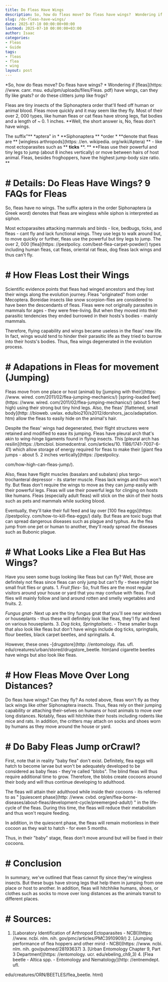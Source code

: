 ```yaml
---
title: Do Fleas Have Wings
description: So, how do fleas move? Do fleas have wings?  Wondering if fleas have wings, can they fly like gnats? or do these clitters jump like frogs? Fleas are tiny...
slug: /do-fleas-have-wings/
date: 2025-07-10 00:00:00+00:00
lastmod: 2025-07-10 00:00:00+03:00
author: Isaac
categories:
- Fleas
- Guide
tags:
- fleas
- flea
- wing
layout: post
---
```


*So, how do fleas move? Do fleas have wings? * Wondering if [fleas](https: //www. canr. msu. edu/ipm/uploads/files/Fleas. pdf) have wings, can they fly like gnats? or do these clitters jump like frogs?

Fleas are tiny insects of the Siphonaptera order that'll feed off human or animal blood. Fleas move quickly and it may seem like they fly. Most of their over 2, 000 types, like human fleas or cat fleas have strong legs, flat bodies and a length of ~ 0. 1 inches. **Well, the short answer is, No, fleas don't have wings.

The suffix"** *aptera" in * **Siphonaptera ** *order * **denote that fleas are ** [wingless arthropods](https: //en. wikipedia. org/wiki/Aptera) ** - like most ectoparasites such as ** **ticks** **. ** **Fleas use their powerful and tiny legs to jump (about 8 inches vertically) or move between hairs of host animal. Fleas, besides froghoppers, have the highest jump-body size ratio. **

# # Details: Do Fleas Have Wings? 9 FAQs for Fleas

So, fleas have no wings. The suffix aptera in the order Siphonaptera (a Greek word) denotes that fleas are wingless while siphon is interpreted as siphon.

Most ectoparasites attacking mammals and birds - lice, bedbugs, ticks, and fleas - cant fly and lack functional wings. They use legs to walk around but, to move quickly or further, fleas use the powerful but tiny legs to jump. The over 2, 000 [flea](https: //pestpolicy. com/best-flea-carpet-powder/) types including human fleas, cat fleas, oriental rat fleas, dog fleas lack wings and thus can't fly.

# # How Fleas Lost their Wings

Scientific evidence points that fleas had winged ancestors and they lost their wings along the evolution journey. Fleas "originated" from order Mecoptera. Boreidae insects like snow scorpion-flies are considered to have been the descendants of fleas. Fleas were not originally parasites in mammals for ages - they were free-living. But when they moved into their parasitic tendencies they ended burrowed in their hosts's bodies - mainly mammals.

Therefore, flying capability and wings became useless in the fleas' new life. In fact, wings would tend to hinder their parasitic life as they tried to burrow into their hosts's bodies. Thus, flea wings degenerated in the evolution process.

# # Adapations in Fleas for movement (Jumping)

Fleas move from one place or host (animal) by [jumping with their](https: //www. wired. com/2011/02/flea-jumping-mechanics/) [spring-loaded feet](https: //www. wired. com/2011/02/flea-jumping-mechanics/) (about 5 feet high) using their strong but tiny hind legs. Also, the fleas' [flattened, small body](http: //bioweb. uwlax. edu/bio210/s2012/dorshors_jaco/adaptation. htm) allow the fleas to easily hide on the animal's hair.

Despite the fleas' wings had degenerated, their flight structures were retained and modified to ease its jumping. Fleas have pleural arch that's akin to wing-hinge ligaments found in flying insects. This [pleural arch has resilin](https: //bmcbiol. biomedcentral. com/articles/10. 1186/1741-7007-6-41) which allow storage of energy required for fleas to make their [giant flea jumps - about 5. 2 inches vertically](https: //pestpolicy.

com/how-high-can-fleas-jump/).

Also, fleas have flight muscles (basalars and subalars) plus tergo-trochanteral depressor - its starter muscle. Fleas lack wings and thus won't fly. But fleas don't require the wings to move as they can jump easily with their powerful legs. Fleas will use their powerful legs for clinging on hosts like humans. Fleas (especially adult fleas) will stick on the skin of their hosts such as pets and mammals while sucking blood.

Eventually, they'll take their full feed and lay over [100 flea eggs](https: //pestpolicy. com/how-to-kill-flea-eggs/) daily. But fleas are toxic bugs that can spread dangerous diseases such as plague and typhus. As the flea jump from one pet or human to another, they'll ready spread the diseases such as Bubonic plague.

# # What Looks Like a Flea But Has Wings?

Have you seen some bugs looking like fleas but can fly? Well, those are definitely not fleas since fleas can only jump but can't fly - these might be small fruit flies or gnats. 1. *Fruit flies*- So, fruit flies are the most regular visitors around your house or yard that you may confuse with fleas. Fruit flies will mainly follow and land around rotten and smelly vegetables and fruits. 2.

*Fungus gnat*- Next up are the tiny fungus gnat that you'll see near windows or houseplants - thus these will definitely look like fleas, they'l fly and feed on various houseplants. 3. *Dog ticks, Springtails*etc. - These smaller bugs that also look like fleas but don't have wings include dog ticks, springtails, flour beetles, black carpet beetles, and springtails. 4.

However, these ones -[drugstore](http: //entomology. ifas. ufl. edu/creatures/urban/stored/drugstore_beetle. htm)and cigarette beetles have wings but also look like fleas.

# # How Fleas Move Over Long Distances?

Do fleas have wings? Can they fly? As noted above, fleas won't fly as they lack wings like other Siphonaptera insects. Thus, fleas rely on their jumping capability or attaching their-selves on humans or host animals to move over long distances. Notably, fleas will hitchhike their hosts including rodents like mice and rats. In addition, the critters may attach on socks and shoes worn by humans as they move around the house or yard.

# # Do Baby Fleas Jump orCrawl?

First, note that in reality "baby flea" don't exist. Definitely, flea eggs will hatch to become larvae but won't be adequately developed to be considered as baby fleas - they're called "blobs". The blind fleas will thus require additional time to grow. Therefore, the blobs create cocoons around their body and will thus continue developing to adulthood.

The fleas will attain their adulthood while inside their cocoons - its referred to as " [quiescent phase](http: //www. cvbd. org/en/flea-borne-diseases/about-fleas/development-cycle/preemerged-adult/) " in the life-cycle of the fleas. During this time, the fleas will reduce their metabolism and thus won't require feeding.

In addition, in the quiescent phase, the fleas will remain motionless in their cocoon as they wait to hatch - for even 5 months.

Thus, in their "baby" stage, fleas don't move around but will be fixed in their cocoons.

# # Conclusion

In summary, we've outlined that fleas cannot fly since they're wingless insects. But these bugs have strong legs that help them in jumping from one place or host to another. In addition, fleas will hitchhike humans, shoes, or clothes such as socks to move over long distances as the animals transit to different places.

# # Sources:

1. [Laboratory Identification of Arthropod Ectoparasites - NCBI](https: //www. ncbi. nlm. nih. gov/pmc/articles/PMC3910909/) 2. [Jumping performance of flea hoppers and other mirid - NCBI](https: //www. ncbi. nlm. nih. gov/pubmed/28193637) 3. [Urban Entomology Chapter 9, Part 3 Department](https: //entomology. ucr. edu/ebeling_ch9_3) 4. [Flea beetle - Altica spp. - Entomology and Nematology](http: //entnemdept. ufl.

edu/creatures/ORN/BEETLES/flea_beetle. html)
